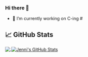 ### Hi there 👋

- 🔭 I’m currently working on C-ing #

## &#x1f4c8; GitHub Stats

<a href="https://github.com/JenniTheDev/JenniTheDev">
  <img align="center" src="https://github-readme-stats.vercel.app/api/top-langs/?username=JenniTheDev&title_color=ffffff&text_color=c9cacc&icon_color=2bbc8a&bg_color=1d1f21&langs_count=3" />
</a>
<a href="https://github.com/JenniTheDev/JenniTheDev">
  <img align="center" src="https://github-readme-stats.vercel.app/api?username=JenniTheDev&show_icons=true&line_height=27&count_private=true&title_color=ffffff&text_color=c9cacc&icon_color=2bbc8a&bg_color=1d1f21" alt="Jenni's GitHub Stats" />
</a>




